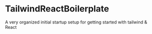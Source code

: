 # TailwindReactBoilerplate
A very organized initial startup setup for getting started with tailwind &amp; React
